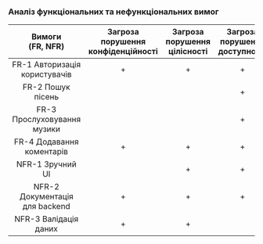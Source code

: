 ### Аналіз функціональних та нефункціональних вимог

|         Вимоги<br>(FR, NFR)      |   Загроза<br>порушення<br>конфіденційності   | Загроза<br>порушення<br>цілісності | Загроза<br>порушення<br>доступності |
| :------------------------------: | :------------------------------------------: | :--------------------------------: |:----------------------------------: |
| FR-1 Авторизація користувачів    |                       +                      |                  +                 |                   +                 |
| FR-2 Пошук пісень                |                                              |                                    |                   +                 |
| FR-3 Прослуховування музики      |                                              |                                    |                   +                 |
| FR-4 Додавання коментарів        |                       +                      |                  +                 |                   +                 |
| NFR-1 Зручний UI                 |                                              |                  +                 |                   +                 |
| NFR-2 Документація для backend   |                       +                      |                  +                 |                   +                 |
| NFR-3 Валідація даних            |                       +                      |                  +                 |                                     |

